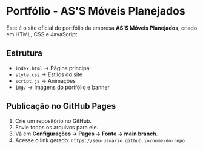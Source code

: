 # Portfólio - AS'S Móveis Planejados

Este é o site oficial de portfólio da empresa **AS'S Móveis Planejados**, criado em HTML, CSS e JavaScript.

## Estrutura
- `index.html` → Página principal
- `style.css` → Estilos do site
- `script.js` → Animações
- `img/` → Imagens do portfólio e banner

## Publicação no GitHub Pages
1. Crie um repositório no GitHub.
2. Envie todos os arquivos para ele.
3. Vá em **Configurações → Pages → Fonte → main branch**.
4. Acesse o link gerado: `https://seu-usuario.github.io/nome-do-repo`

